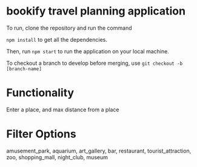 # bookify travel planning application

To run, clone the repository and run the command 

```npm install``` to get all the dependencies.

Then, run ```npm start``` to run the application on your local machine.

To checkout a branch to develop before merging, use ```git checkout -b [branch-name]```

# Functionality

Enter a place, and max distance from a place

# Filter Options

amusement_park, aquarium, art_gallery, bar, restaurant, tourist_attraction, zoo, shopping_mall, night_club, museum



